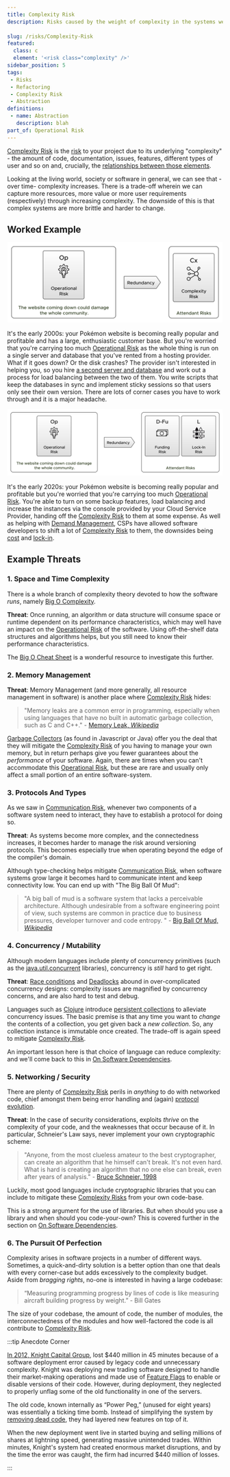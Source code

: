 ```yaml
---
title: Complexity Risk
description: Risks caused by the weight of complexity in the systems we create, and their resistance to change and comprehension.

slug: /risks/Complexity-Risk
featured: 
  class: c
  element: '<risk class="complexity" />'
sidebar_position: 5
tags:
 - Risks
 - Refactoring
 - Complexity Risk
 - Abstraction
definitions:
 - name: Abstraction
   description: blah
part_of: Operational Risk
---
```


<RiskIntro fm={frontMatter} />

[Complexity Risk](/tags/Complexity-Risk) is the [risk](/tags/Risk) to your project due to its underlying "complexity" - the amount of code, documentation, issues, features, different types of user and so on and, crucially, the [relationships between those elements](./Complexity-Risk/Connectivity).   

Looking at the living world, society or software in general, we can see that -over time- complexity increases.  There is a trade-off wherein we can capture more resources, more value or more user requirements (respectively) through increasing complexity.  The downside of this is that complex systems are more brittle and harder to change.  

## Worked Example

![Increasing the Complexity To Reduce Operational Risks](/img/generated/risks/posters/complexity-risk1.svg) 


It's the early 2000s: your Pokémon website is becoming really popular and profitable and has a large, enthusiastic customer base.  But you're worried that you're carrying too much [Operational Risk](/tags/Operational-Risk) as the whole thing is run on a single server and database that you've rented from a hosting provider.  What if it goes down?  Or the disk crashes?   The provider isn't interested in helping you, so you hire [a second server and database](/tags/Redundancy) and work out a process for load balancing between the two of them.  You write scripts that keep the databases in sync and implement sticky sessions so that users only see their own version.  There are lots of corner cases you have to work through and it is a major headache.

![Increasing the Cost To Reduce Operational Risks](/img/generated/risks/posters/complexity-risk2.svg) 

It's the early 2020s: your Pokémon website is becoming really popular and profitable but you're worried that you're carrying too much [Operational Risk](/tags/Operational-Risk).  You're able to turn on some backup features, load balancing and increase the instances via the console provided by your Cloud Service Provider, handing off the [Complexity Risk](/tags/Complexity-Risk) to them at some expense.  As well as helping with [Demand Management](/tags/Demand-Management), CSPs have allowed software developers to shift a lot of [Complexity Risk](/tags/Complexity-Risk) to them, the downsides being [cost](/tags/Funding-Risk) and [lock-in](/tags/Lock-In-Risk).

## Example Threats

### 1. Space and Time Complexity

There is a whole branch of complexity theory devoted to how the software _runs_, namely [Big O Complexity](https://en.wikipedia.org/wiki/Big_O_notation).  

**Threat**: Once running, an algorithm or data structure will consume space or runtime dependent on its performance characteristics, which may well have an impact on the [Operational Risk](/tags/Operational-Risk) of the software.  Using off-the-shelf data structures and algorithms helps, but you still need to know their performance characteristics. 

The [Big O Cheat Sheet](https://bigocheatsheet.com) is a wonderful resource to investigate this further.  

### 2. Memory Management

**Threat**: Memory Management (and more generally, all resource management in software) is another place where [Complexity Risk](/tags/Complexity-Risk) hides:

> "Memory leaks are a common error in programming, especially when using languages that have no built in automatic garbage collection, such as C and C++." - [Memory Leak, _Wikipedia_](https://en.wikipedia.org/wiki/Memory_leak)

[Garbage Collectors](https://en.wikipedia.org/wiki/Garbage_collection_(computer_science)) (as found in Javascript or Java) offer you the deal that they will mitigate the [Complexity Risk](/tags/Complexity-Risk) of you having to manage your own memory, but in return perhaps give you fewer guarantees about the _performance_ of your software.  Again, there are times when you can't accommodate this [Operational Risk](/tags/Operational-Risk), but these are rare and usually only affect a small portion of an entire software-system.  
 
### 3. Protocols And Types

As we saw in [Communication Risk](/tags/Communication-Risk), whenever two components of a software system need to interact, they have to establish a protocol for doing so.  

**Threat**: As systems become more complex, and the connectedness increases, it becomes harder to manage the risk around versioning protocols.  This becomes especially true when operating beyond the edge of the compiler's domain. 

Although type-checking helps mitigate [Communication Risk](/tags/Communication-Risk), when software systems grow large it becomes hard to communicate intent and keep connectivity low.  You  can end up with "The Big Ball Of Mud":

> "A big ball of mud is a software system that lacks a perceivable architecture. Although undesirable from a software engineering point of view, such systems are common in practice due to business pressures, developer turnover and code entropy. " - [Big Ball Of Mud, _Wikipedia_](https://en.wikipedia.org/wiki/Big_ball_of_mud)

### 4. Concurrency / Mutability

Although modern languages include plenty of concurrency primitives (such as the [java.util.concurrent](https://docs.oracle.com/javase/9/docs/api/java/util/concurrent/package-summary.html) libraries), concurrency is _still_ hard to get right.  

**Threat**: [Race conditions](https://en.wikipedia.org/wiki/Race_condition) and [Deadlocks](https://en.wikipedia.org/wiki/Deadlock) abound in over-complicated concurrency designs:  complexity issues are magnified by concurrency concerns, and are also hard to test and debug.  

Languages such as [Clojure](https://clojure.org) introduce [persistent collections](https://en.wikipedia.org/wiki/Persistent_data_structure) to alleviate concurrency issues.  The basic premise is that any time you want to _change_ the contents of a collection, you get given back a _new collection_.  So, any collection instance is immutable once created.  The trade-off is again speed to mitigate [Complexity Risk](/tags/Complexity-Risk).  

An important lesson here is that choice of language can reduce complexity: and we'll come back to this in [On Software Dependencies](/risks/On-Software-Dependencies).
 
### 5. Networking / Security

There are plenty of [Complexity Risk](/tags/Complexity-Risk) perils in _anything_ to do with networked code, chief amongst them being error handling and (again) [protocol evolution](/risks/On-Protocols). 

**Threat**: In the case of security considerations, exploits _thrive_ on the complexity of your code, and the weaknesses that occur because of it.  In particular, Schneier's Law says, never implement your own cryptographic scheme:

> "Anyone, from the most clueless amateur to the best cryptographer, can create an algorithm that he himself can't break. It's not even hard. What is hard is creating an algorithm that no one else can break, even after years of analysis." - [Bruce Schneier, 1998](https://en.wikipedia.org/wiki/Bruce_Schneier#Cryptography) 

Luckily, most good languages include cryptographic libraries that you can include to mitigate these [Complexity Risks](/tags/Complexity-Risk) from your own code-base.  

This is a strong argument for the use of libraries.  But when should you use a library and when should you code-your-own?  This is covered further in the section on [On Software Dependencies](/risks/On-Software-Dependencies).  

### 6.  The Pursuit Of Perfection

Complexity arises in software projects in a number of different ways.  Sometimes, a quick-and-dirty solution is a better option than one that deals with every corner-case but adds excessively to the complexity budget.  Aside from _bragging rights_, no-one is interested in having a large codebase:

> “Measuring programming progress by lines of code is like measuring aircraft building progress by weight.” - Bill Gates

The size of your codebase, the amount of code, the number of modules, the interconnectedness of the modules and how well-factored the code is all contribute to [Complexity Risk](/tags/Complexity-Risk).


:::tip Anecdote Corner

[In 2012, Knight Capital Group](https://en.wikipedia.org/wiki/Knight_Capital_Group#2012_stock_trading_disruption), lost $440 million in 45 minutes because of a software deployment error caused by legacy code and unnecessary complexity.  Knight was deploying new trading software designed to handle their market-making operations and made use of [Feature Flags](/tags/Configuration-Management) to enable or disable versions of their code. However, during deployment, they neglected to properly unflag some of the old functionality in one of the servers.

The old code, known internally as “Power Peg,” (unused for eight years) was essentially a ticking time bomb. Instead of simplifying the system by [removing dead code](/tags/Refactoring), they had layered new features on top of it. 

When the new deployment went live in started buying and selling millions of shares at lightning speed, generating massive unintended trades. Within minutes, Knight's system had created enormous market disruptions, and by the time the error was caught, the firm had incurred $440 million of losses. 

:::

